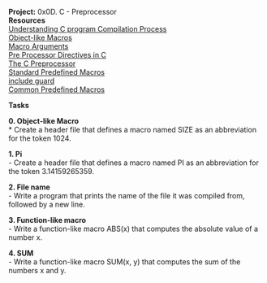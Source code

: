 **Project:** 0x0D. C - Preprocessor</br>
**Resources**</br>
[Understanding C program Compilation Process](https://www.youtube.com/watch?v=eW5he5uFBNM)</br>
[Object-like Macros](https://gcc.gnu.org/onlinedocs/gcc-5.1.0/cpp/Object-like-Macros.html#Object-like-Macros)</br>
[Macro Arguments](https://gcc.gnu.org/onlinedocs/gcc-5.1.0/cpp/Macro-Arguments.html#Macro-Arguments)</br>
[Pre Processor Directives in C](https://www.youtube.com/watch?v=X6HiYbY3Uak)</br>
[The C Preprocessor](https://www.cprogramming.com/tutorial/cpreprocessor.html)</br>
[Standard Predefined Macros](https://gcc.gnu.org/onlinedocs/gcc-5.1.0/cpp/Standard-Predefined-Macros.html#Standard-Predefined-Macros)</br>
[include guard](https://en.wikipedia.org/wiki/Include_guard)</br>
[Common Predefined Macros](https://gcc.gnu.org/onlinedocs/gcc-5.1.0/cpp/Common-Predefined-Macros.html#Common-Predefined-Macros)</br>

**Tasks** </br>

**0. Object-like Macro** </br>
	* Create a header file that defines a macro named SIZE as an abbreviation for the token 1024. </br>

**1. Pi** </br>
	- Create a header file that defines a macro named PI as an abbreviation for the token 3.14159265359. </br>

**2. File name** </br>
	- Write a program that prints the name of the file it was compiled from, followed by a new line. </br>

**3. Function-like macro** </br>
	- Write a function-like macro ABS(x) that computes the absolute value of a number x. </br>

**4. SUM** </br>
	- Write a function-like macro SUM(x, y) that computes the sum of the numbers x and y. </br>

